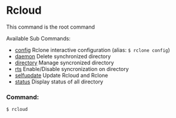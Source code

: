 # Rcloud
This command is the root command

Available Sub Commands:
- [config](config) Rclone interactive configuration (alias: `$ rclone config`)
- [daemon](daemon) Delete synchronized directory
- [directory](directory) Manage syncronized directory
- [rts](rts) Enable/Disable syncronization on directory
- [selfupdate](selfupdate) Update Rcloud and Rclone
- [status](status) Display status of all directory


### Command:
`$ rcloud`